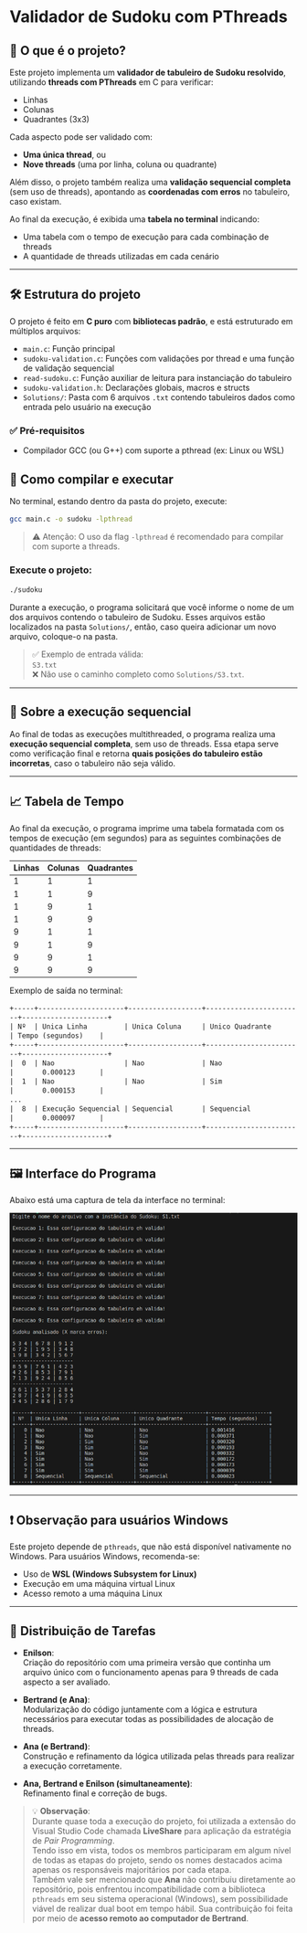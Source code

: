 # Validador de Sudoku com PThreads

## 🧩 O que é o projeto?

Este projeto implementa um **validador de tabuleiro de Sudoku resolvido**, utilizando **threads com PThreads** em C para verificar:

- Linhas
- Colunas
- Quadrantes (3x3)

Cada aspecto pode ser validado com:
- **Uma única thread**, ou
- **Nove threads** (uma por linha, coluna ou quadrante)

Além disso, o projeto também realiza uma **validação sequencial completa** (sem uso de threads), apontando as **coordenadas com erros** no tabuleiro, caso existam.

Ao final da execução, é exibida uma **tabela no terminal** indicando:
- Uma tabela com o tempo de execução para cada combinação de threads
- A quantidade de threads utilizadas em cada cenário

---

## 🛠️ Estrutura do projeto

O projeto é feito em **C puro** com **bibliotecas padrão**, e está estruturado em múltiplos arquivos:

- `main.c`: Função principal
- `sudoku-validation.c`: Funções com validações por thread e uma função de validação sequencial
- `read-sudoku.c`: Função auxiliar de leitura para instanciação do tabuleiro 
- `sudoku-validation.h`: Declarações globais, macros e structs
- `Solutions/`: Pasta com 6 arquivos `.txt` contendo tabuleiros dados como entrada pelo usuário na execução

### ✅ Pré-requisitos
- Compilador GCC (ou G++) com suporte a pthread (ex: Linux ou WSL)

## 📆 Como compilar e executar

No terminal, estando dentro da pasta do projeto, execute:

```bash
gcc main.c -o sudoku -lpthread
```

> ⚠️ Atenção: O uso da flag `-lpthread` é recomendado para compilar com suporte a threads.

### Execute o projeto:

```bash
./sudoku
```

Durante a execução, o programa solicitará que você informe o nome de um dos arquivos contendo o tabuleiro de Sudoku. Esses arquivos estão localizados na pasta `Solutions/`, então, caso queira adicionar um novo arquivo, coloque-o na pasta.

> ✅ Exemplo de entrada válida:  
> `S3.txt`  
> ❌ Não use o caminho completo como `Solutions/S3.txt`.

---

## 🧠 Sobre a execução sequencial

Ao final de todas as execuções multithreaded, o programa realiza uma **execução sequencial completa**, sem uso de threads. Essa etapa serve como verificação final e retorna **quais posições do tabuleiro estão incorretas**, caso o tabuleiro não seja válido.

---

## 📈 Tabela de Tempo

Ao final da execução, o programa imprime uma tabela formatada com os tempos de execução (em segundos) para as seguintes combinações de quantidades de threads:


Linhas  | Colunas  | Quadrantes
--------|----------|------------
   1    |    1     |     1    
   1    |    1     |     9    
   1    |    9     |     1    
   1    |    9     |     9    
   9    |    1     |     1    
   9    |    1     |     9    
   9    |    9     |     1    
   9    |    9     |     9    

Exemplo de saída no terminal:

```
+-----+---------------------+------------------+------------------------+---------------------+
| Nº  | Unica Linha         | Unica Coluna     | Unico Quadrante        | Tempo (segundos)    |
+-----+---------------------+------------------+------------------------+---------------------+
|  0  | Nao                 | Nao              | Nao                    |       0.000123      |
|  1  | Nao                 | Nao              | Sim                    |       0.000153      |
...
|  8  | Execução Sequencial | Sequencial       | Sequencial             |       0.000097      |
+-----+---------------------+------------------+------------------------+---------------------+
```

---

## 🖼️ Interface do Programa

Abaixo está uma captura de tela da interface no terminal:

![Interface de exemplo](img/interface1.png)

---

## ❗ Observação para usuários Windows

Este projeto depende de `pthreads`, que não está disponível nativamente no Windows. Para usuários Windows, recomenda-se:

- Uso de **WSL (Windows Subsystem for Linux)**
- Execução em uma máquina virtual Linux
- Acesso remoto a uma máquina Linux

---

## 📌 Distribuição de Tarefas

- **Enilson**:  
  Criação do repositório com uma primeira versão que continha um arquivo único com o funcionamento apenas para 9 threads de cada aspecto a ser avaliado.

- **Bertrand (e Ana)**:  
  Modularização do código juntamente com a lógica e estrutura necessários para executar todas as possibilidades de alocação de threads.

- **Ana (e Bertrand)**:  
  Construção e refinamento da lógica utilizada pelas threads para realizar a execução corretamente.

- **Ana, Bertrand e Enilson (simultaneamente)**:  
  Refinamento final e correção de bugs.

> 💡 **Observação**:  
> Durante quase toda a execução do projeto, foi utilizada a extensão do Visual Studio Code chamada **LiveShare** para aplicação da estratégia de *Pair Programming*.  
> Tendo isso em vista, todos os membros participaram em algum nível de todas as etapas do projeto, sendo os nomes destacados acima apenas os responsáveis majoritários por cada etapa.  
> Também vale ser mencionado que **Ana** não contribuiu diretamente ao repositório, pois enfrentou incompatibilidade com a biblioteca `pthreads` em seu sistema operacional (Windows), sem possibilidade viável de realizar dual boot em tempo hábil. Sua contribuição foi feita por meio de **acesso remoto ao computador de Bertrand**.

